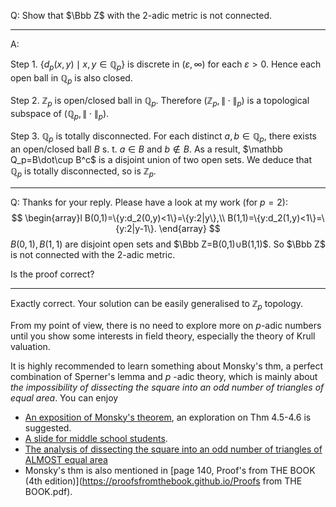 Q: Show that $\Bbb Z$ with the 2-adic metric is not connected.

***

A: 

Step 1. $\{d_p(x,y)\mid x,y\in \mathbb Q_p\}$ is discrete in $(\varepsilon,\infty)$ for each $\varepsilon >0$. Hence each open ball in $\mathbb Q_p$ is also closed.  

Step 2. $\mathbb Z_p$ is open/closed ball in $\mathbb Q_p$. Therefore $(\mathbb Z_p,\|\cdot \|_p)$ is a topological subspace of $(\mathbb Q_p,\|\cdot \|_p)$.  

Step 3. $\mathbb Q_p$ is totally disconnected. For each distinct $a,b\in \mathbb Q_p$, there exists an open/closed ball $B$ s. t. $a\in B$ and $b\notin B$. As a result, $\mathbb Q_p=B\dot\cup B^c$ is a disjoint union of two open sets.  We deduce that $\mathbb Q_p$ is totally disconnected, so is $\mathbb Z_p$.

***

Q: Thanks for your reply. Please have a look at my work (for $p=2$):
$$
\begin{array}l
B(0,1)=\{y:d_2(0,y)<1\}=\{y:2|y\},\\
B(1,1)=\{y:d_2(1,y)<1\}=\{y:2|y-1\}.
\end{array}
$$
$B(0,1),B(1,1)$ are disjoint open sets and $\Bbb Z=B(0,1)∪B(1,1)$. So $\Bbb Z$ is not connected with the 2-adic metric.

Is the proof correct?

***

Exactly correct. Your solution can be easily generalised to $\mathbb Z_p$ topology.

From my point of view, there is no need to explore more on $p$-adic numbers until you show some interests in field theory, especially the theory of Krull valuation.

It is highly recommended to learn something about Monsky's thm, a perfect combination of Sperner's lemma and $p$ -adic theory, which is mainly about *the impossibility of dissecting the square into an odd number
of triangles of equal area*. You can enjoy

- [An exposition of Monsky's theorem](https://math.uchicago.edu/~may/REU2019/REUPapers/Sablan.pdf), an exploration on Thm 4.5-4.6 is suggested.
- [A slide for middle school students](https://www.math.univ-paris-diderot.fr/diffusion/_media/meme_aire_p_pair_solution.pdf).
- [The analysis of dissecting the square into an odd number
  of triangles of ALMOST equal area](http://monge.univ-mlv.fr/~hubard/GAC/slides/19labbe.pdf)
- Monsky's thm is also mentioned in [page 140, Proof's from THE BOOK (4th edition)](https://proofsfromthebook.github.io/Proofs from THE BOOK.pdf).

